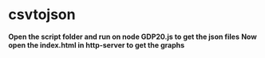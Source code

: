 # csvtojson
**Open the script folder and run on node GDP20.js to get the json files**
**Now open the index.html in http-server to get the graphs**
